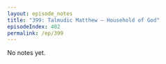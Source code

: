 ```yaml
---
layout: episode_notes
title: "399: Talmudic Matthew — Household of God"
episodeIndex: 402
permalink: /ep/399
---
```

No notes yet.
